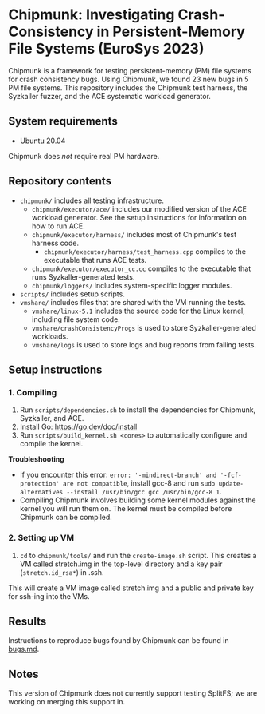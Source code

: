 # Chipmunk: Investigating Crash-Consistency in Persistent-Memory File Systems (EuroSys 2023)

Chipmunk is a framework for testing persistent-memory (PM) file systems for crash consistency bugs. Using Chipmunk, we found 23 new bugs in 5 PM file systems. This repository includes the Chipmunk test harness, the Syzkaller fuzzer, and the ACE systematic workload generator. 

## System requirements
- Ubuntu 20.04

Chipmunk does *not* require real PM hardware.

## Repository contents
- `chipmunk/` includes all testing infrastructure. 
    - `chipmunk/executor/ace/` includes our modified version of the ACE workload generator. See the setup instructions for information on how to run ACE.
    - `chipmunk/executor/harness/` includes most of Chipmunk's test harness code.
        - `chipmunk/executor/harness/test_harness.cpp` compiles to the executable that runs ACE tests.
    - `chipmunk/executor/executor_cc.cc` compiles to the executable that runs Syzkaller-generated tests.
    - `chipmunk/loggers/` includes system-specific logger modules.
- `scripts/` includes setup scripts.
- `vmshare/` includes files that are shared with the VM running the tests.
    - `vmshare/linux-5.1` includes the source code for the Linux kernel, including file system code.
    - `vmshare/crashConsistencyProgs` is used to store Syzkaller-generated workloads.
    - `vmshare/logs` is used to store logs and bug reports from failing tests.

## Setup instructions

### 1. Compiling
1. Run `scripts/dependencies.sh` to install the dependencies for Chipmunk, Syzkaller, and ACE. 
2. Install Go: https://go.dev/doc/install
3. Run `scripts/build_kernel.sh <cores>` to automatically configure and compile the kernel.

**Troubleshooting**

- If you encounter this error: `error: '-mindirect-branch' and '-fcf-protection' are not compatible`, install gcc-8 and run `sudo update-alternatives --install /usr/bin/gcc gcc /usr/bin/gcc-8 1`.
- Compiling Chipmunk involves building some kernel modules against the kernel you will run them on. The kernel must be compiled before Chipmunk can be compiled.

### 2. Setting up VM
1. `cd` to `chipmunk/tools/` and run the `create-image.sh` script. This creates a VM called stretch.img in the top-level directory and a key pair (`stretch.id_rsa*`) in .ssh.

This will create a VM image called stretch.img and a public and private key for ssh-ing into the VMs. 


## Results
Instructions to reproduce bugs found by Chipmunk can be found in [bugs.md](bugs.md).

## Notes
This version of Chipmunk does not currently support testing SplitFS; we are working on merging this support in. 


